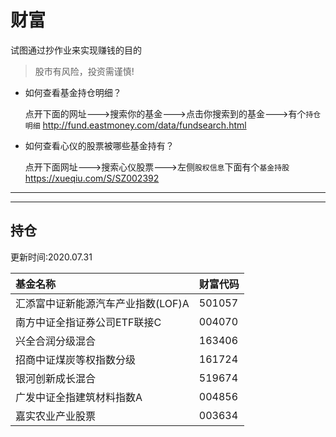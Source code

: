 # 财富
试图通过抄作业来实现赚钱的目的
>股市有风险，投资需谨慎!


- 如何查看基金持仓明细？

  点开下面的网址--->搜索你的基金--->点击你搜索到的基金--->有个`持仓明细`
  http://fund.eastmoney.com/data/fundsearch.html

- 如何查看心仪的股票被哪些基金持有？

    点开下面网址--->搜索心仪股票--->左侧`股权信息`下面有个`基金持股`
    https://xueqiu.com/S/SZ002392

----

---

## 持仓
更新时间:2020.07.31

| 基金名称 | 财富代码     |
| :------------- | :------------- |
|汇添富中证新能源汽车产业指数(LOF)A   | 501057  |
|南方中证全指证券公司ETF联接C   | 004070  |
|兴全合润分级混合   | 163406  |
|招商中证煤炭等权指数分级   | 161724  |
|银河创新成长混合      | 519674       |
|广发中证全指建筑材料指数A   | 004856  |
|嘉实农业产业股票   | 003634  |
